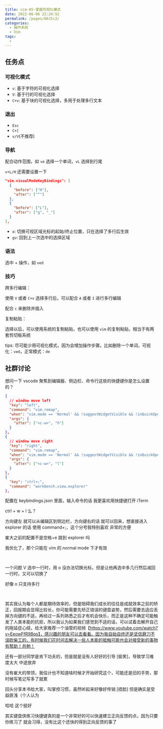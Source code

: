 ```yaml
---
title: vim-05-掌握可视化模式
date: 2022-06-06 22:24:52
permalink: /pages/6631c2/
categories:
  - 操作系统
  - Vim
tags:
  -
---
```

## 任务点

### 可视化模式

- `v`: 基于字符的可视化选择
- `V`: 基于行的可视化选择
- `C+v`: 基于块的可视化选择，多用于处理多行文本

### 退出

- `Esc`
- `C+[`
- `v/V`(不推荐)

### 导航

配合动作范围，如 `ve` 选择一个单词，`vL` 选择到行尾

`v+L/H` 还需要设置一下

```json
"vim.visualModeKeyBindings": [
  {
    "before": ["H"],
    "after": ["^"]
  },
  {
    "before": ["L"],
    "after": ["g", "_"]
  }
],
```

- `o`: 切换可视区域光标的起始/终止位置，只在选择了多行后生效
- `gv`: 回到上一次选中的选择区域

### 语法

选中 + 操作，如 `ved`

### 技巧

跨多行编辑：

使用 `V` 或者 `C+v` 选择多行后，可以配合 `A` 或者 `I` 进行多行编辑

配合 `c` 来删除并插入

复制粘贴：

选择以后，可以使用系统的复制粘贴，也可以使用 `vim` 的复制粘贴，相当于有两套剪切板系统

tips: 尽可能少用可视化模式，因为会增加操作步骤。比如删除一个单词，可视化：`ved`，正常模式：`de`

## 社群讨论

想问一下 vscode 聚焦到编辑器、侧边栏、命令行这些的快捷键你是怎么设置的？

```json
{
  // window move left
  "key": "left",
  "command": "vim.remap",
  "when": "vim.mode == 'Normal' && !suggestWidgetVisible && !inQuickOpen && !panelFocus",
  "args": {
    "after": ["<c-w>", "h"]
  }
},
{
  // window move right
  "key": "right",
  "command": "vim.remap",
  "when": "vim.mode == 'Normal' && !suggestWidgetVisible && !inQuickOpen",
  "args": {
    "after": ["<c-w>", "l"]
  }
},
{
  "key": "ctrl+;",
  "command": "workbench.view.explorer"
},
```

配置在 keybindings.json 里面，输入命令的话 我更喜欢用快捷键打开 iTerm

ctrl + w + l 么？

方向键左 就可以从编辑区到侧边栏，方向键右的话 就可以回来，想直接进入 explorer 的话 使用 command+;，这个分号我特别喜欢 非常的方便

崔大之前的配置不是空格+e 跳到 explorer 吗

我优化了，那个只能在 vim 的 normal mode 下才有效

<br />

一个问题 V 选中一行时，用 o 没办法切换光标，但是让他再选中多几行然后减回一行时，又可以切换了

好像 o 只支持多行

<br />

其实我认为每个人都是期待效率的，但是阻碍我们成长的往往是成就效率之前的矫正，回报期会显得比较长，你可能需要先矫正错误的键盘姿势，然后需要去适应丢掉方向键的不适，再经过一系列熟悉之后才有机会快乐，而正是这种不确定可能触发了人类本能的抗拒，所以我认为如果我们感觉到不适的话，可以试着去解开自己的拖延症心结，给大家推荐一个油管的视频【https://www.youtube.com/watch?v=EeowFfR9Bqs】，感兴趣的朋友可以去看看。因为我自始自终还是坚信磨刀不误砍柴工的，有时候我们花时间去解决一些人本能的抵触可能也会对接受新的事物有帮助！共勉！

还有一部分同学是肯下功夫的，但是就是没有人好好的引导 [偷笑]，导致学习难度太大 中途放弃

没有崔大的带领，我估计也不知道啥时候才开始研究这个，可能还是旧的手势，那时候写笔记写多了就累

回头分享本书给大家，叫掌控习惯，虽然听起来好像好传销 [捂脸] 但是确实是受益匪浅（个人认为

哈哈 这个挺好

其实键盘侠练习快捷键真的是一个非常好的可以快速建立正向反馈的点，因为只要你练习了 就会习得，没有比这个还快的得到正向反馈的事了
